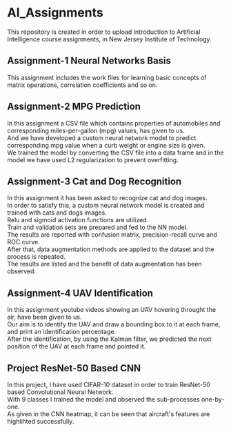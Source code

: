 # AI_Assignments
This repository is created in order to upload Introduction to Artificial Intelligence course assignments, in New Jersey Institute of Technology.

## Assignment-1 Neural Networks Basis
This assignment includes the work files for learning basic concepts of matrix operations, correlation coefficients and so on.

## Assignment-2 MPG Prediction
In this assignment a CSV file which contains properties of automobiles and corresponding miles-per-gallon (mpg) values, has given to us.
<br/> And we have developed a custom neural network model to predict corresponding mpg value when a curb weight or engine size is given.
<br/> We trained the model by converting the CSV file into a data frame and in the model we have used L2 regularization to prevent overfitting.

## Assignment-3 Cat and Dog Recognition
In this assignment it has been asked to recognize cat and dog images.
<br/> In order to satisfy this, a custom neural network model is created and trained with cats and dogs images.
<br/> Relu and sigmoid activation functions are utilized.
<br/> Train and validation sets are prepared and fed to the NN model.
<br/> The results are reported with confusion matrix, precision-recall curve and ROC curve.
<br/> After that, data augmentation methods are applied to the dataset and the process is repeated.
<br/> The results are listed and the benefit of data augmentation has been observed.

## Assignment-4 UAV Identification
In this assignment youtube videos showing an UAV hovering throught the air, have been given to us.
<br/> Our aim is to identify the UAV and draw a bounding box to it at each frame, and print an identification percentage.
<br/> After the identification, by using the Kalman filter, we predicted the next position of the UAV at each frame and pointed it.

## Project ResNet-50 Based CNN
In this project, I have used CIFAR-10 dataset in order to train ResNet-50 based Convolutional Neural Network.
<br/> With 9 classes I trained the model and observed the sub-processes one-by-one. 
<br/> As given in the CNN heatmap, it can be seen that aircraft's features are highlihted successfully.
